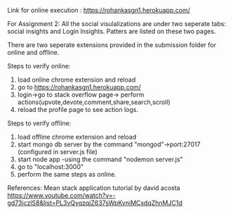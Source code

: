 Link for online execution :  https://rohankasgn1.herokuapp.com/

For Assignment 2:
All the social visulalizations are under two seperate tabs: social insights and Login Insights.
Patters are listed on these two pages.

There are two seperate extensions provided in the submission folder for online and offline.

Steps to verify online:
1. load online chrome extension and reload
2. go to https://rohankasgn1.herokuapp.com/
3. login->go to stack overflow page-> perform actions(upvote,devote,comment,share,search,scroll)
4. reload the profile page to see action logs.

Steps to verify offline:

1. load offline chrome extension and reload
2. start mongo db server by the command "mongod"->port:27017 (configured in server.js file)
3. start node app -using the command "nodemon server.js"
4. go to "localhost:3000"
5. perform the same steps as online.


References:
Mean stack application tutorial by david acosta
https://www.youtube.com/watch?v=-gd73iczlS8&list=PL3vQyqzqjZ637sWpKvniMCxdqZhnMJC1d


